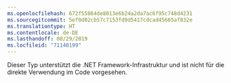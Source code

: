 ```yaml
---
ms.openlocfilehash: 672f55864de8013e6b24a2da7ac6f95c748d4231
ms.sourcegitcommit: 5ef0d02cb57c7153fd9d5417cdcad45665af832e
ms.translationtype: HT
ms.contentlocale: de-DE
ms.lasthandoff: 08/29/2019
ms.locfileid: "71140199"
---
```

Dieser Typ unterstützt die .NET Framework-Infrastruktur und ist nicht für die direkte Verwendung im Code vorgesehen.